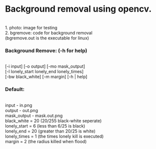 <h1>Background removal using opencv.</h1><br>
1. photo: image for testing<br>
2. bgremove: code for background removal<br>
(bgremove.out is the executable for linux)<br>
<h3>Background Remove: (-h for help)</h3><br>
[-i input] [-o output] [-mo mask_output]<br>
[-l lonely_start lonely_end lonely_times]<br>
[-bw black_white] [-m margin] [-h | help]<br>
<h3>Default:</h3><br>
input - in.png<br>
output - out.png<br>
mask_output - mask.out.png<br>
black_white = 20 (20/255 black-white seperate)<br>
lonely_start = 6 (less than 6/25 is black)<br>
lonely_end = 20 (greater than 20/25 is white)<br>
lonely_times = 1 (the times lonely kill is executed)<br>
margin = 2 (the radius killed when flood)<br>
